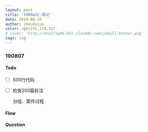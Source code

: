 ```yaml
---
layout: post
title: '1908w32-周记'
date: 2019-08-10
author: zhoudajun
color: rgb(255,210,32)
# cover: 'http://on2171g4d.bkt.clouddn.com/jekyll-banner.png'
tags: log
---
```


### 190807

#### Todo

+ [ ] 500行代码

+ [ ] 检查200篇标注

  分组、案件过程

#### Flow

##### Question





